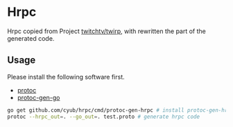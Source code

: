 # Hrpc

Hrpc copied from Project [twitchtv/twirp](https://github.com/twitchtv/twirp), with rewritten the part of the generated code.

## Usage

Please install the following software first.

- [protoc](https://github.com/protocolbuffers/protobuf/releases)
- [protoc-gen-go](https://github.com/protocolbuffers/protobuf-go/releases)

```bash
go get github.com/cyub/hrpc/cmd/protoc-gen-hrpc # install protoc-gen-hrpc
protoc --hrpc_out=. --go_out=. test.proto # generate hrpc code
```